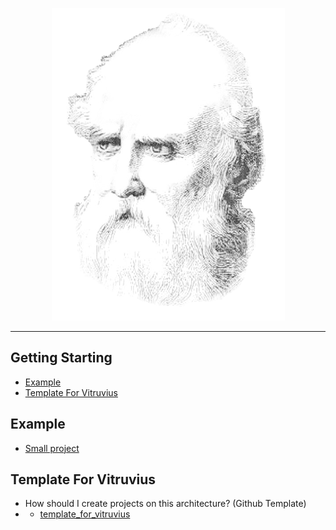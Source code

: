 <p align="center">
<img src="https://raw.githubusercontent.com/antonpichka/vitruvius/main/assets/logo_vitruvius.png" alt="Logo Vitruvius"/>
</p>

--- 

## Getting Starting

- [Example](https://github.com/antonpichka/vitruvius/tree/main/vitruvius#example)
- [Template For Vitruvius](https://github.com/antonpichka/vitruvius/tree/main/vitruvius#template-for-vitruvius)

## Example

- [Small project](https://github.com/antonpichka/vitruvius/blob/main/vitruvius/example/index.js)

## Template For Vitruvius

- How should I create projects on this architecture? (Github Template)
- - [template_for_vitruvius](https://github.com/antonpichka/template_for_vitruvius)